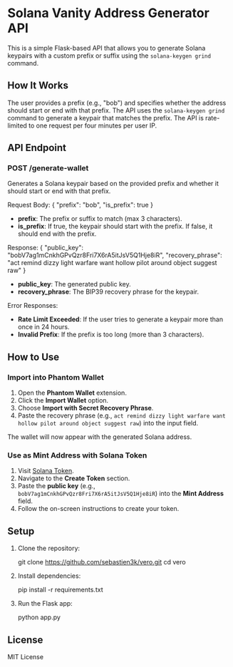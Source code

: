 # Solana Vanity Address Generator API

This is a simple Flask-based API that allows you to generate Solana keypairs with a custom prefix or suffix using the `solana-keygen grind` command.

## How It Works
The user provides a prefix (e.g., "bob") and specifies whether the address should start or end with that prefix. The API uses the `solana-keygen grind` command to generate a keypair that matches the prefix. The API is rate-limited to one request per four minutes per user IP.

## API Endpoint

### POST /generate-wallet

Generates a Solana keypair based on the provided prefix and whether it should start or end with that prefix.

Request Body:
{
  "prefix": "bob",
  "is_prefix": true
}

- **prefix**: The prefix or suffix to match (max 3 characters).
- **is_prefix**: If true, the keypair should start with the prefix. If false, it should end with the prefix.

Response:
{
  "public_key": "bobV7ag1mCnkhGPvQzr8Fri7X6rA5itJsV5Q1Hje8iR",
  "recovery_phrase": "act remind dizzy light warfare want hollow pilot around object suggest raw"
}

- **public_key**: The generated public key.
- **recovery_phrase**: The BIP39 recovery phrase for the keypair.

Error Responses:
- **Rate Limit Exceeded**: If the user tries to generate a keypair more than once in 24 hours.
- **Invalid Prefix**: If the prefix is too long (more than 3 characters).

## How to Use

### Import into Phantom Wallet
1. Open the **Phantom Wallet** extension.
2. Click the **Import Wallet** option.
3. Choose **Import with Secret Recovery Phrase**.
4. Paste the recovery phrase (e.g., `act remind dizzy light warfare want hollow pilot around object suggest raw`) into the input field.

The wallet will now appear with the generated Solana address.

### Use as Mint Address with Solana Token
1. Visit [Solana Token](https://solana-token.net).
2. Navigate to the **Create Token** section.
3. Paste the **public key** (e.g., `bobV7ag1mCnkhGPvQzr8Fri7X6rA5itJsV5Q1Hje8iR`) into the **Mint Address** field.
4. Follow the on-screen instructions to create your token.

## Setup

1. Clone the repository:

    git clone https://github.com/sebastien3k/vero.git
    cd vero

2. Install dependencies:

    pip install -r requirements.txt

3. Run the Flask app:

    python app.py

## License

MIT License
